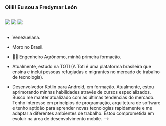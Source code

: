 ### Oiiii! Eu sou a Fredymar León 

  ##
 
<div> 
  <a href="https://instagram.com/leonfredymar?igshid=NTc4MTIwNjQ2YQ==" target="_blank"><img src="https://img.shields.io/badge/-Instagram-%23E4405F?style=for-the-badge&logo=instagram&logoColor=white" target="_blank"></a>
  <a href = "mailto:leonfredymar@gmail.com"><img src="https://img.shields.io/badge/-Gmail-%23333?style=for-the-badge&logo=gmail&logoColor=white" target="_blank"></a>
  <a href="https://www.linkedin.com/in/fredymar-leon-ba5b08277" target="_blank"><img src="https://img.shields.io/badge/-LinkedIn-%230077B5?style=for-the-badge&logo=linkedin&logoColor=white" target="_blank"></a> 
 
  ##
</div>

- Venezuelana.
  
- Moro no Brasil.
  
- 👩🌱 Engenheiro Agrônomo, minhã primeira formacão.
  
- Atualmente, estudo na TOTI (A Toti é uma plataforma brasileira que ensina e inclui pessoas refugiadas e migrantes no mercado de trabalho de tecnologia).
  
- Desenvolvedor Kotlin para Android, em formação. Atualmente, estou aprimorando minhas habilidades através de cursos especializados. Busco me manter atualizado com as últimas tendências do mercado. Tenho interesse em princípios de programação, arquitetura de software e tenho aptidão para aprender novas tecnologias rapidamente e me adaptar a diferentes ambientes de trabalho. Estou comprometida em evoluir na área de desenvolvimento mobile.
-->
##
</div>
